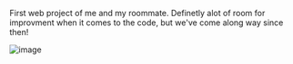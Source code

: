 First web project of me and my roommate.
Definetly alot of room for improvment when it comes to the code, but we've come along way since then!



![image](https://github.com/Mirzzo/Bingo.github.io/assets/95129893/01d67b4a-23f6-4d66-8d97-76c53d70e020)
 

